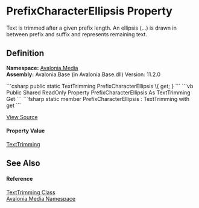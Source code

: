 # PrefixCharacterEllipsis Property


Text is trimmed after a given prefix length. An ellipsis (...) is drawn in between prefix and suffix and represents remaining text.



## Definition
**Namespace:** <a href="N_Avalonia_Media">Avalonia.Media</a>  
**Assembly:** Avalonia.Base (in Avalonia.Base.dll) Version: 11.2.0

<Tabs groupId="api-code-preview">
<TabItem value="csharp" label="C#">
```csharp
public static TextTrimming PrefixCharacterEllipsis \{ get; }
```
</TabItem>
<TabItem value="vb" label="VB">
```vb
Public Shared ReadOnly Property PrefixCharacterEllipsis As TextTrimming
	Get
```
</TabItem>
<TabItem value="fsharp" label="F#">
```fsharp
static member PrefixCharacterEllipsis : TextTrimming with get
```
</TabItem>
</Tabs>



<a href="https://github.com/AvaloniaUI/Avalonia/tree/master/src/Avalonia.Base/Media/TextTrimming.cs#L31" title="View the source code">View Source</a>



#### Property Value
<a href="T_Avalonia_Media_TextTrimming">TextTrimming</a>

## See Also


#### Reference
<a href="T_Avalonia_Media_TextTrimming">TextTrimming Class</a>  
<a href="N_Avalonia_Media">Avalonia.Media Namespace</a>  
